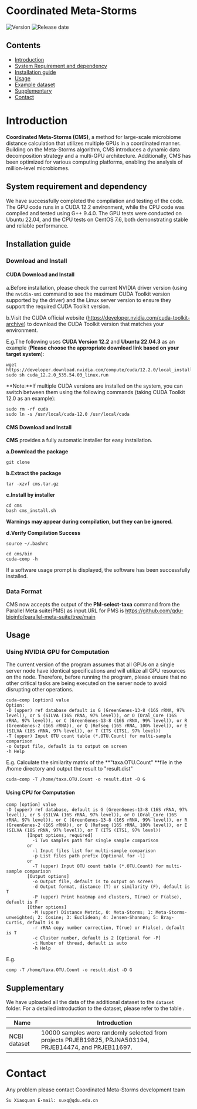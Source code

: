 # Coordinated Meta-Storms

![Version](https://img.shields.io/badge/Version-1.01-brightgreen)
![Release date](https://img.shields.io/badge/Release%20date-Dec.%2026%2C%202019-brightgreen)



## Contents

- [Introduction](#introduction)
- [System Requirement and dependency](#system-requirement-and-dependency)
- [Installation guide](#installation-guide)
- [Usage](#usage)
- [Example dataset](#example-dataset)
- [Supplementary](#supplementary)
- [Contact](#contact)

# Introduction

**Coordinated Meta-Storms (CMS)**, a method for large-scale microbiome distance calculation that utilizes multiple GPUs in a coordinated manner. Building on the Meta-Storms algorithm, CMS introduces a dynamic data decomposition strategy and a multi-GPU architecture. Additionally, CMS has been optimized for various computing platforms, enabling the analysis of million-level microbiomes. 

## System requirement and dependency

We have successfully completed the compilation and testing of the code. The GPU code runs in a CUDA 12.2 environment, while the CPU code was compiled and tested using G++ 9.4.0. The GPU tests were conducted on Ubuntu 22.04, and the CPU tests on CentOS 7.6, both demonstrating stable and reliable performance.

## Installation guide

### Download and Install

#### CUDA Download and Install

a.Before installation, please check the current NVIDIA driver version (using the `nvidia-smi` command to see the maximum CUDA Toolkit version supported by the driver) and the Linux server version to ensure they support the required CUDA Toolkit version.

b.Visit the CUDA official website (<https://developer.nvidia.com/cuda-toolkit-archive>) to download the CUDA Toolkit version that matches your environment.

E.g.The following uses **CUDA Version 12.2** and **Ubuntu 22.04.3** as an example (**Please choose the appropriate download link based on your target system**):

```shell
wget https://developer.download.nvidia.com/compute/cuda/12.2.0/local_installers/cuda_12.2.0_535.54.03_linux.run
sudo sh cuda_12.2.0_535.54.03_linux.run
```

**Note:**If multiple CUDA versions are installed on the system, you can switch between them using the following commands (taking CUDA Toolkit 12.0 as an example):

```
sudo rm -rf cuda
sudo ln -s /usr/local/cuda-12.0 /usr/local/cuda
```

#### CMS Download and Install

**CMS** provides a fully automatic installer for easy installation.

**a.Download the package**

```
git clone 
```

**b.Extract the package**

```shell
tar -xzvf cms.tar.gz
```

**c.Install by installer**

````shell
cd cms
bash cms_install.sh
````

**Warnings may appear during compilation, but they can be ignored.**

**d.Verify Compilation Success**

```
source ~/.bashrc

cd cms/bin
cuda-comp -h
```

If a software usage prompt is displayed, the software has been successfully installed.

### Data Format

CMS now accepts the output of the **PM-select-taxa** command from the Parallel Meta suite(PMS) as input.URL for PMS is <https://github.com/qdu-bioinfo/parallel-meta-suite/tree/main>

## Usage

### Using NVIDIA GPU for Computation

The current version of the program assumes that all GPUs on a single server node have identical specifications and will utilize all GPU resources on the node. Therefore, before running the program, please ensure that no other critical tasks are being executed on the server node to avoid disrupting other operations.

```
cuda-comp [option] value
Option:
-D (upper) ref database default is G (GreenGenes-13-8 (16S rRNA, 97% level)), or S (SILVA (16S rRNA, 97% level)), or O (Oral_Core (16S rRNA, 97% level)), or C (GreenGenes-13-8 (16S rRNA, 99% level)), or R (GreenGenes-2 (16S rRNA)), or Q (Refseq (16S rRNA, 100% level)), or E (SILVA (18S rRNA, 97% level)), or T (ITS (ITS1, 97% level))
-T (upper) Input OTU count table (*.OTU.Count) for multi-sample comparison
-o Output file, default is to output on screen
-h Help
```

E.g. Calculate the similarity matrix of the **"taxa.OTU.Count" **file in the /home directory and output the result to "result.dist"

```
cuda-comp -T /home/taxa.OTU.Count -o result.dist -D G
```

#### Using CPU for Computation

```
comp [option] value
-D (upper) ref database, default is G (GreenGenes-13-8 (16S rRNA, 97% level)), or S (SILVA (16S rRNA, 97% level)), or O (Oral_Core (16S rRNA, 97% level)), or C (GreenGenes-13-8 (16S rRNA, 99% level)), or R (GreenGenes-2 (16S rRNA)), or Q (Refseq (16S rRNA, 100% level)), or E (SILVA (18S rRNA, 97% level)), or T (ITS (ITS1, 97% level))
        [Input options, required]
          -i Two samples path for single sample comparison
        or
          -l Input files list for multi-sample comparison
          -p List files path prefix [Optional for -l]
        or
          -T (upper) Input OTU count table (*.OTU.Count) for multi-sample comparison
        [Output options]
          -o Output file, default is to output on screen
          -d Output format, distance (T) or similarity (F), default is T
          -P (upper) Print heatmap and clusters, T(rue) or F(alse), default is F
        [Other options]
          -M (upper) Distance Metric, 0: Meta-Storms; 1: Meta-Storms-unweighted; 2: Cosine; 3: Euclidean; 4: Jensen-Shannon; 5: Bray-Curtis, default is 0
          -r rRNA copy number correction, T(rue) or F(alse), default is T
          -c Cluster number, default is 2 [Optional for -P]
          -t Number of thread, default is auto
          -h Help
```

E.g.

```
comp -T /home/taxa.OTU.Count -o result.dist -D G
```

## Supplementary

 We have uploaded all the data of the additional dataset to the `dataset` folder. For a detailed introduction to the dataset, please refer to the table .

| Name         | Introduction                                                 |
| ------------ | ------------------------------------------------------------ |
| NCBI dataset | 10000 samples were randomly selected from projects PRJEB19825, PRJNA503194, PRJEB14474, and PRJEB11697. |

# Contact

Any problem please contact Coordinated Meta-Storms development team 

```
Su Xiaoquan	E-mail: suxq@qdu.edu.cn
```

